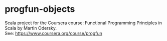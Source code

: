 # progfun-objects
Scala project for the Coursera course: Functional Programming Principles in Scala by Martin Odersky.<br/>
See: https://www.coursera.org/course/progfun
